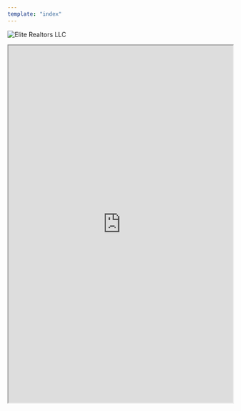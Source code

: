 ```yaml
---
template: "index"
---
```


![Elite Realtors LLC](/elite-banner.png)
<iframe src="https://my.flexmls.com/BonnieHood/search/shared_links/7o1BM/listings" width="100%" height="800px"></iframe>
